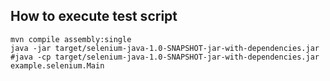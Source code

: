 ## How to execute test script
```
mvn compile assembly:single
java -jar target/selenium-java-1.0-SNAPSHOT-jar-with-dependencies.jar
#java -cp target/selenium-java-1.0-SNAPSHOT-jar-with-dependencies.jar example.selenium.Main
```